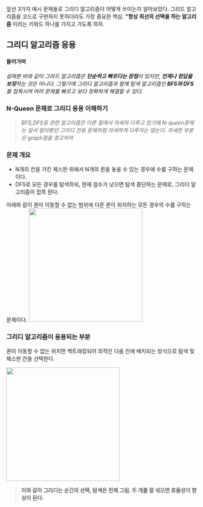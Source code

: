 앞선 3가지 예시 문제들로 그리디 알고리즘이 어떻게 쓰이는지 알아보았다.
그리드 알고리즘을 코드로 구현하지 못하더라도 가장 중요한 핵심. **"항상 최선의 선택을 하는 알고리즘** 이라는 키워드 하나를 가지고 가도록 하자.

## 그리디 알고리즘 응용

#### 들어가며

_살펴본 바와 같이 그리드 알고리즘은 **단순하고 빠르다는 장점**이 있지만, **언제나 정답을 보장**하는 것은 아니다.
그렇기에 그리디 알고리즘과 함께 탐색 알고리즘인 **BFS와 DFS**를 접목시켜 여러 문제를 빠르고 보다 정확하게 해결할 수 있다._

### N-Queen 문제로 그리디 응용 이해하기

>_BFS,DFS등 관련 알고리즘은 다른 절에서 자세히 다루고 있기에 N-queen문제는 앞서 알아봤던 그리디 전용 문제처럼 자세하게 다루지는 않는다._
_자세한 부분은 graph절을 참고하자_

### 문제 개요
- N개의 칸을 가진 체스판 위에서 N개의 퀸을 놓을 수 있는 경우에 수를 구하는 문제이다.
- DFS로 모든 경우를 탐색하되, 현재 점수가 낮으면 탐색 중단하는 문제로, 그리디 알고리즘이 접목 된다.

아래와 같이 퀸이 이동할 수 없는 범위에 다른 퀸이 위치하는 모든 경우의 수를 구하는 문제이다.
<img src="https://velog.velcdn.com/images/iizxcv/post/b76ded4a-e59a-42e6-acf6-aea390aeb7df/image.png" width="300" height="300">


### 그리디 알고리즘이 응용되는 부분
퀸이 이동할 수 없는 위치면 백트래킹되어 최적인 다음 칸에 배치되는 방식으로 탐색 및 체스판 칸을 선택한다.

<img src="https://velog.velcdn.com/images/iizxcv/post/c77dabec-6429-4abd-8615-0a38f45ecf7e/image.png" width="300" height="300">


> **이와 같이 그리디는 순간의 선택, 탐색은 전체 그림. 두 개를 잘 섞으면 효율성이 향상이 된다.**

